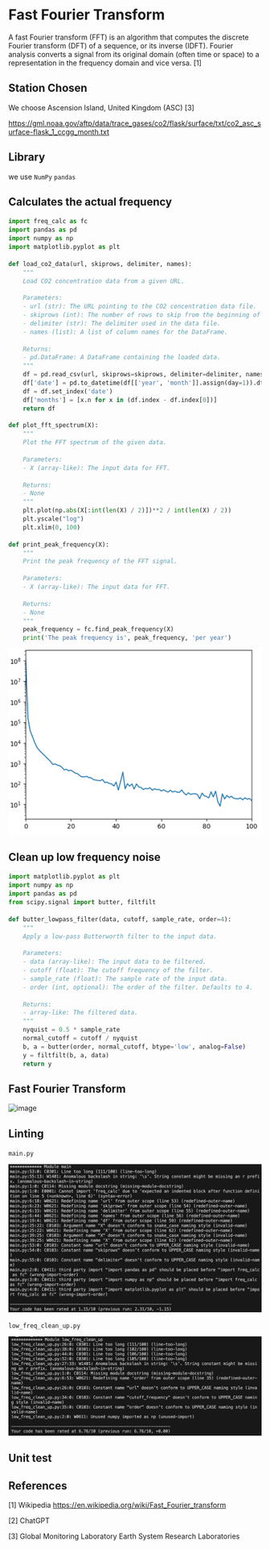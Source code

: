 #  Fast Fourier Transform

A fast Fourier transform (FFT) is an algorithm that computes the discrete Fourier transform (DFT) of a sequence, or its inverse (IDFT). Fourier analysis converts a signal from its original domain (often time or space) to a representation in the frequency domain and vice versa. [1]

## Station Chosen 
We choose Ascension Island, United Kingdom (ASC) [3]

https://gml.noaa.gov/aftp/data/trace_gases/co2/flask/surface/txt/co2_asc_surface-flask_1_ccgg_month.txt

## Library
we use `NumPy` `pandas`

## Calculates the actual frequency

```python
import freq_calc as fc
import pandas as pd
import numpy as np
import matplotlib.pyplot as plt

def load_co2_data(url, skiprows, delimiter, names):
    """
    Load CO2 concentration data from a given URL.

    Parameters:
    - url (str): The URL pointing to the CO2 concentration data file.
    - skiprows (int): The number of rows to skip from the beginning of the file.
    - delimiter (str): The delimiter used in the data file.
    - names (list): A list of column names for the DataFrame.

    Returns:
    - pd.DataFrame: A DataFrame containing the loaded data.
    """
    df = pd.read_csv(url, skiprows=skiprows, delimiter=delimiter, names=names)
    df['date'] = pd.to_datetime(df[['year', 'month']].assign(day=1)).dt.to_period('M')
    df = df.set_index('date')
    df['months'] = [x.n for x in (df.index - df.index[0])]
    return df

def plot_fft_spectrum(X):
    """
    Plot the FFT spectrum of the given data.

    Parameters:
    - X (array-like): The input data for FFT.

    Returns:
    - None
    """
    plt.plot(np.abs(X[:int(len(X) / 2)])**2 / int(len(X) / 2))
    plt.yscale("log")
    plt.xlim(0, 100)

def print_peak_frequency(X):
    """
    Print the peak frequency of the FFT signal.

    Parameters:
    - X (array-like): The input data for FFT.

    Returns:
    - None
    """
    peak_frequency = fc.find_peak_frequency(X)
    print('The peak frequency is', peak_frequency, 'per year')

```
<img alt="image" src="https://raw.githubusercontent.com/LinxuanHu/23-Homework5G3/main/fft_output.png">


## Clean up low frequency noise

```python
import matplotlib.pyplot as plt
import numpy as np
import pandas as pd
from scipy.signal import butter, filtfilt

def butter_lowpass_filter(data, cutoff, sample_rate, order=4):
    """
    Apply a low-pass Butterworth filter to the input data.

    Parameters:
    - data (array-like): The input data to be filtered.
    - cutoff (float): The cutoff frequency of the filter.
    - sample_rate (float): The sample rate of the input data.
    - order (int, optional): The order of the filter. Defaults to 4.

    Returns:
    - array-like: The filtered data.
    """
    nyquist = 0.5 * sample_rate
    normal_cutoff = cutoff / nyquist
    b, a = butter(order, normal_cutoff, btype='low', analog=False)
    y = filtfilt(b, a, data)
    return y

```


## Fast Fourier Transform

<img alt="image" src="https://github.com/ubsuny/23-Homework5G3/blob/main/co2_concentration.png?raw=true">

## Linting

`main.py`

<img alt="image" src="https://raw.githubusercontent.com/LinxuanHu/23-Homework5G3/main/main_lint.png">

`low_freq_clean_up.py`

<img alt="image" src="https://raw.githubusercontent.com/LinxuanHu/23-Homework5G3/main/low_freq_clean_lint.png">

## Unit test



## References

[1] Wikipedia
https://en.wikipedia.org/wiki/Fast_Fourier_transform

[2] ChatGPT

[3] Global Monitoring Laboratory
Earth System Research Laboratories


